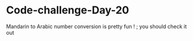 # Code-challenge-Day-20
Mandarin to Arabic number conversion is pretty fun ! ; you should check it out 
